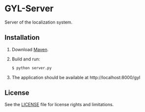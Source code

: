 # GYL-Server

Server of the localization system.

## Installation

1. Download [Maven](http://maven.apache.org/download.cgi).

2. Build and run:

    ```sh
    $ python server.py
    ```

3. The application should be available at http://localhost:8000/gyl

## License

See the [LICENSE](./LICENSE) file for license rights and limitations.
